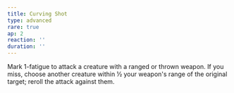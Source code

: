 ```yaml
---
title: Curving Shot
type: advanced
rare: true
ap: 2
reaction: ''
duration: ''
---
```


Mark 1-fatigue to attack a creature with a ranged or thrown weapon. If you miss, choose another creature within ½ your weapon's range of the original target; reroll the attack against them.
